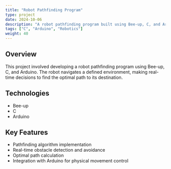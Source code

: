 ```yaml
---
title: "Robot Pathfinding Program"
type: project
date: 2024-10-06
description: "A robot pathfinding program built using Bee-up, C, and Arduino."
tags: ["C", "Arduino", "Robotics"]
weight: 40
---
```


## Overview
This project involved developing a robot pathfinding program using Bee-up, C, and Arduino. The robot navigates a defined environment, making real-time decisions to find the optimal path to its destination.

## Technologies
- Bee-up
- C
- Arduino

## Key Features
- Pathfinding algorithm implementation
- Real-time obstacle detection and avoidance
- Optimal path calculation
- Integration with Arduino for physical movement control
